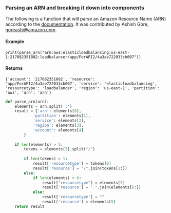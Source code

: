 ### Parsing an ARN and breaking it down into components
The following is a function that will parse an Amazon Resource Name (ARN) according to the [documentation](http://docs.aws.amazon.com/general/latest/gr/aws-arns-and-namespaces.html).  It was contributed by Ashish Gore, goreashi@amazon.com.

#### Example
```
print(parse_arn("arn:aws:elasticloadbalancing:us-east-1:217082351882:loadbalancer/app/ForAPI2/4a3ae722033cb007"))
```

#### Returns
```
{'account': '217082351882', 'resource': 'app/ForAPI2/4a3ae722033cb007', 'service': 'elasticloadbalancing', 'resourcetype': 'loadbalancer', 'region': 'us-east-1', 'partition': 'aws', 'arn': 'arn'}
```

```python
def parse_arn(arn):
	elements = arn.split(':')
	result = {'arn': elements[0],
			'partition': elements[1],
			'service': elements[2],
			'region': elements[3],
			'account': elements[4]
		}
 
	if len(elements) > 5:
		tokens = elements[5].split("/")
 
		if len(tokens) > 1:
			result['resourcetype'] = tokens[0]
			result['resource'] = "/".join(tokens[1:])
		else:
			if len(elements) > 6:
				result["resourcetype"] = elements[5]
				result['resource'] = ".".join(elements[6:])  
			else:
				result['resourcetype'] = ""
				result['resource'] = elements[5]    
	return result
```